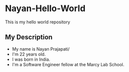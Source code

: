 # Nayan-Hello-World
This is my hello world repository

## My Description
* My name is Nayan Prajapati/
* I'm 22 years old.
* I was born in India.
* I'm a Software Engineer fellow at the Marcy Lab School.

